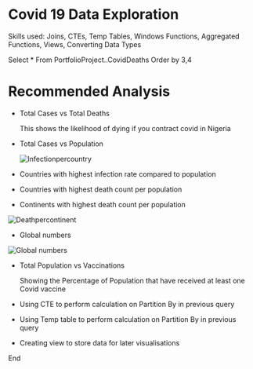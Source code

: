 
# Covid 19 Data Exploration

Skills used: Joins, CTEs, Temp Tables, Windows Functions, Aggregated Functions, Views, Converting Data Types

Select *
From PortfolioProject..CovidDeaths
Order by 3,4

# Recommended Analysis

* Total Cases vs Total Deaths 
  
  This shows the likelihood of dying if you contract covid in Nigeria

* Total Cases vs Population

  ![Infectionpercountry](https://user-images.githubusercontent.com/108984339/207324203-28d6c09e-90ed-412b-8d18-eef73f43ff73.JPG)

* Countries with highest infection rate compared to population 

* Countries with highest death count per population

* Continents with highest death count per population

![Deathpercontinent](https://user-images.githubusercontent.com/108984339/207325193-32c4a557-7d48-462b-aa28-5e491bcad892.JPG)


* Global numbers 

![Global numbers](https://user-images.githubusercontent.com/108984339/207323802-fd2c74ed-767b-47b5-95c6-5739d1155f50.JPG)

* Total Population vs Vaccinations

  Showing the Percentage of Population that have received at least one Covid vaccine

* Using CTE to perform calculation on Partition By in previous query 

* Using Temp table to perform calculation on Partition By in previous query

* Creating view to store data for later visualisations

End


